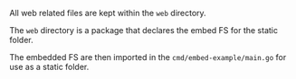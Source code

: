All web related files are kept within the `web` directory.  

The `web` directory is a package that declares the embed FS for the static folder.

The embedded FS are then imported in the `cmd/embed-example/main.go` for use as a static folder.
